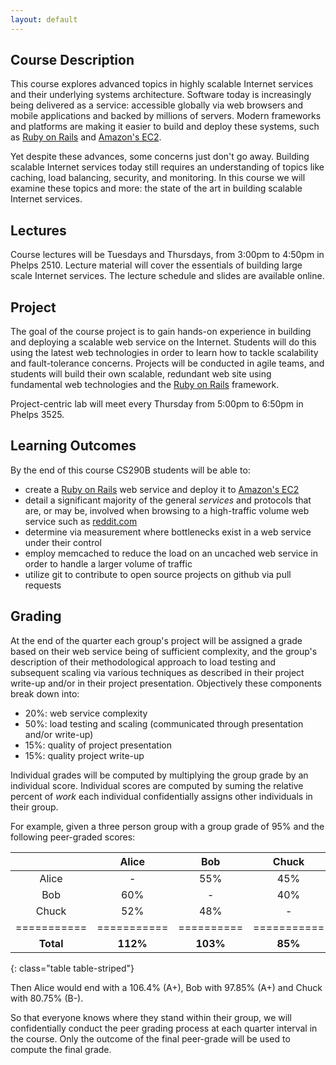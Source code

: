 ```yaml
---
layout: default
---
```


## Course Description

This course explores advanced topics in highly scalable Internet services and
their underlying systems architecture. Software today is increasingly being
delivered as a service: accessible globally via web browsers and mobile
applications and backed by millions of servers. Modern frameworks and platforms
are making it easier to build and deploy these systems, such as
[Ruby on Rails](http://rubyonrails.org/) and
[Amazon's EC2](https://aws.amazon.com/ec2/).

Yet despite these advances, some concerns just don't go away. Building scalable
Internet services today still requires an understanding of topics like caching,
load balancing, security, and monitoring. In this course we will examine these
topics and more: the state of the art in building scalable Internet services.

## Lectures

Course lectures will be Tuesdays and Thursdays, from 3:00pm to 4:50pm in
Phelps 2510. Lecture material will cover the essentials of building large scale
Internet services. The lecture schedule and slides are available online.

## Project

The goal of the course project is to gain hands-on experience in building and
deploying a scalable web service on the Internet. Students will do this using
the latest web technologies in order to learn how to tackle scalability and
fault-tolerance concerns. Projects will be conducted in agile teams, and
students will build their own scalable, redundant web site using fundamental
web technologies and the [Ruby on Rails](http://rubyonrails.org/) framework.

Project-centric lab will meet every Thursday from 5:00pm to 6:50pm in
Phelps 3525.

## Learning Outcomes

By the end of this course CS290B students will be able to:

* create a [Ruby on Rails](http://rubyonrails.org/) web service and deploy it
  to [Amazon's EC2](https://aws.amazon.com/ec2/)
* detail a significant majority of the general _services_ and protocols that
  are, or may be, involved when browsing to a high-traffic volume web service
  such as [reddit.com](https://www.reddit.com)
* determine via measurement where bottlenecks exist in a web service under
  their control
* employ memcached to reduce the load on an uncached web service in order to
  handle a larger volume of traffic
* utilize git to contribute to open source projects on github via pull requests

## Grading

At the end of the quarter each group's project will be assigned a grade based
on their web service being of sufficient complexity, and the group's
description of their methodological approach to load testing and subsequent
scaling via various techniques as described in their project write-up and/or in
their project presentation. Objectively these components break down into:

* 20%: web service complexity
* 50%: load testing and scaling (communicated through presentation and/or
  write-up)
* 15%: quality of project presentation
* 15%: quality project write-up

Individual grades will be computed by multiplying the group grade by an
individual score. Individual scores are computed by suming the relative percent
of _work_ each individual confidentially assigns other individuals in their
group.

For example, given a three person group with a group grade of 95% and the
following peer-graded scores:

|           | Alice     | Bob      | Chuck     |
|:---------:|:---------:|:--------:|:---------:|
| Alice     | -         | 55%      | 45%       |
| Bob       | 60%       | -        | 40%       |
| Chuck     | 52%       | 48%      | -         |
|===========|===========|==========|===========|
| __Total__ | __112%__  | __103%__ | __85%__   |
{: class="table table-striped"}

Then Alice would end with a 106.4% (A+), Bob with 97.85% (A+) and Chuck with
80.75% (B-).

So that everyone knows where they stand within their group, we will
confidentially conduct the peer grading process at each quarter interval in the
course. Only the outcome of the final peer-grade will be used to compute the
final grade.
